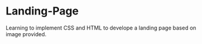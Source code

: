 # Landing-Page
Learning to implement CSS and HTML to develope a landing page based on image provided.
